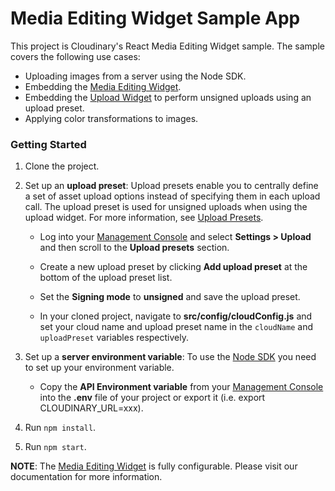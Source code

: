 # Media Editing Widget Sample App

This project is Cloudinary's React Media Editing Widget sample.
The sample covers the following use cases:

* Uploading images from a server using the Node SDK.
* Embedding the [Media Editing Widget](https://cloudinary.com/documentation/media_editor).
* Embedding the [Upload Widget](https://cloudinary.com/documentation/upload_widget)
 to perform unsigned uploads using an upload preset.
* Applying color transformations to images.

### Getting Started

1. Clone the project.

2. Set up an **upload preset**:
Upload presets enable you to centrally define a set of asset upload options
instead of specifying them in each upload call. The upload preset is used 
for unsigned uploads when using the upload widget. 
For more information, see [Upload Presets](https://cloudinary.com/documentation/upload_presets).
    * Log into your [Management Console](https://cloudinary.com/console) and select **Settings > Upload** and then scroll 
to the **Upload presets** section.

    * Create a new upload preset by clicking **Add upload preset** at the bottom of the upload preset list.

    * Set the **Signing mode** to  **unsigned** and save the upload preset.

    * In your cloned project, navigate to **src/config/cloudConfig.js** and set your cloud name and upload preset name in the `cloudName` and `uploadPreset` variables respectively.

3. Set up a **server environment variable**:
To use the [Node SDK](https://cloudinary.com/documentation/node_integration)
you need to set up your environment variable.

    * Copy the **API Environment variable** 
from your [Management Console](https://cloudinary.com/console)  
into the **.env** file of your project or export it (i.e. export CLOUDINARY_URL=xxx).

4. Run `npm install`.
5. Run `npm start`. 

**NOTE**: The [Media Editing Widget](https://cloudinary.com/documentation/media_editor)
is fully configurable. Please visit our documentation for more information. 
